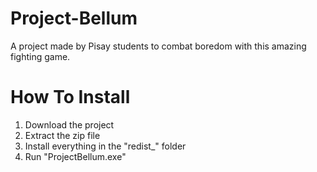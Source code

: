 # Project-Bellum
A project made by Pisay students to combat boredom with this amazing fighting game.
# How To Install
1. Download the project
2. Extract the zip file
3. Install everything in the "redist_" folder
4. Run "ProjectBellum.exe"
